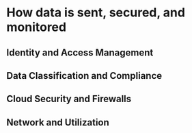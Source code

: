# How data is sent, secured, and monitored

## Identity and Access Management

## Data Classification and Compliance

## Cloud Security and Firewalls

## Network and Utilization
